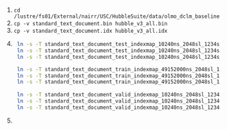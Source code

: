 1. `cd /lustre/fs01/External/nairr/USC/HubbleSuite/data/olmo_dclm_baseline`
2. `cp -v standard_text_document.bin hubble_v3_all.bin`
3. `cp -v standard_text_document.idx hubble_v3_all.idx`
4. ```bash
    ln -s -T standard_text_document_test_indexmap_10240ns_2048sl_1234s_packedpi_ac_doc_idx.npy hubble_v3_all_test_indexmap_10240ns_2048sl_1234s_packedpi_ac_doc_idx.npy
    ln -s -T standard_text_document_test_indexmap_10240ns_2048sl_1234s_packedpi_ac_sample_idx.npy hubble_v3_all_test_indexmap_10240ns_2048sl_1234s_packedpi_ac_sample_idx.npy
    ln -s -T standard_text_document_test_indexmap_10240ns_2048sl_1234s_packedpi_ac_shuffle_idx.npy hubble_v3_all_test_indexmap_10240ns_2048sl_1234s_packedpi_ac_shuffle_idx.npy

    ln -s -T standard_text_document_train_indexmap_49152000ns_2048sl_1234s_packedpi_ac_doc_idx.npy hubble_v3_all_train_indexmap_49152000ns_2048sl_1234s_packedpi_ac_doc_idx.npy
    ln -s -T standard_text_document_train_indexmap_49152000ns_2048sl_1234s_packedpi_ac_sample_idx.npy hubble_v3_all_train_indexmap_49152000ns_2048sl_1234s_packedpi_ac_sample_idx.npy
    ln -s -T standard_text_document_train_indexmap_49152000ns_2048sl_1234s_packedpi_ac_shuffle_idx.npy hubble_v3_all_train_indexmap_49152000ns_2048sl_1234s_packedpi_ac_shuffle_idx.npy
    
    ln -s -T standard_text_document_valid_indexmap_10240ns_2048sl_1234s_packedpi_ac_doc_idx.npy hubble_v3_all_valid_indexmap_10240ns_2048sl_1234s_packedpi_ac_doc_idx.npy
    ln -s -T standard_text_document_valid_indexmap_10240ns_2048sl_1234s_packedpi_ac_sample_idx.npy hubble_v3_all_valid_indexmap_10240ns_2048sl_1234s_packedpi_ac_sample_idx.npy
    ln -s -T standard_text_document_valid_indexmap_10240ns_2048sl_1234s_packedpi_ac_shuffle_idx.npy hubble_v3_all_valid_indexmap_10240ns_2048sl_1234s_packedpi_ac_shuffle_idx.npy
    ```
5. 